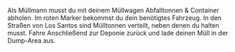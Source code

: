 Als Müllmann musst du mit deinem Müllwagen Abfalltonnen & Container abholen.
Im roten Marker bekommst du dein benötigtes Fahrzeug.
In den Straßen von Los Santos sind Mülltonnen verteilt, neben denen du halten musst.
Fahre Anschließend zur Deponie zurück und lade deinen Müll in der Dump-Area aus.
